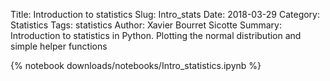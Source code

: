 Title: Introduction to statistics
Slug: Intro_stats
Date: 2018-03-29
Category: Statistics
Tags: statistics
Author: Xavier Bourret Sicotte
Summary: Introduction to statistics in Python. Plotting the normal distribution and simple helper functions

{% notebook downloads/notebooks/Intro_statistics.ipynb %}
